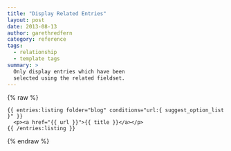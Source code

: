 ```yaml
---
title: "Display Related Entries"
layout: post
date: 2013-08-13
author: garethredfern
category: reference
tags:
  - relationship
  - template tags
summary: >
  Only display entries which have been
  selected using the related fieldset.
---
```


{% raw %}

~~~twig
{{ entries:listing folder="blog" conditions="url:{ suggest_option_list }" }}
  <p><a href="{{ url }}">{{ title }}</a></p>
{{ /entries:listing }}
~~~

{% endraw %}
